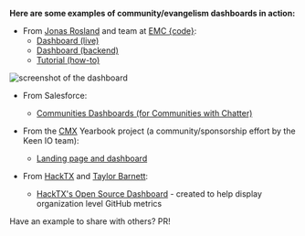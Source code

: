 **Here are some examples of community/evangelism dashboards in action:**

* From [Jonas Rosland](http://github.com/jonasrosland) and team at [EMC {code}](http://emccode.github.io/): 
  * [Dashboard (live)](http://dashboard.emccode.com/stats)
  * [Dashboard (backend)](http://dashboard.emccode.com/analytics)
  * [Tutorial (how-to)](http://purevirtual.eu/2015/02/09/creating-a-community-and-social-media-dashboard-using-dashing-and-keen-io/)

![screenshot of the dashboard](https://s3-us-west-1.amazonaws.com/tf-community-graphics/emc+code+dashing+dashboard)

* From Salesforce: 
  * [Communities Dashboards (for Communities with Chatter)](https://appexchange.salesforce.com/listingDetail?listingId=a0N3000000B5XHsEAN)

* From the [CMX](http://cmxsummit.com/) Yearbook project (a community/sponsorship effort by the Keen IO team):
  * [Landing page and dashboard](http://dashboards.community/)

* From [HackTX](http://hacktx.com/) and [Taylor Barnett](https://twitter.com/taylor_atx):
  * [HackTX's Open Source Dashboard](https://bit.ly/hacktxkeen) - created to help display organization level GitHub metrics

Have an example to share with others? PR! 


